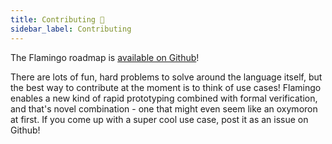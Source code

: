 ```yaml
---
title: Contributing 🙌
sidebar_label: Contributing
---
```


The Flamingo roadmap is
[available on Github](https://github.com/flamingo-lang/flamingo/projects/1)!

There are lots of fun, hard problems to solve around the language itself, but
the best way to contribute at the moment is to think of use cases!
Flamingo enables a new kind of rapid prototyping combined with
formal verification, and that's novel combination - one that might
even seem like an oxymoron at first. If you come up with a super
cool use case, post it as an issue on Github!

